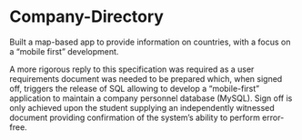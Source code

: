 # Company-Directory
Built a map-based app to provide information on countries, with a focus on a “mobile first” development.  

A more rigorous reply to this specification was required as a user requirements document was needed to be prepared which, when signed off, triggers the release of SQL allowing to develop a “mobile-first” application to maintain a company personnel database (MySQL). Sign off is only achieved upon the student supplying an independently witnessed document providing confirmation of the system’s ability to perform error-free.
